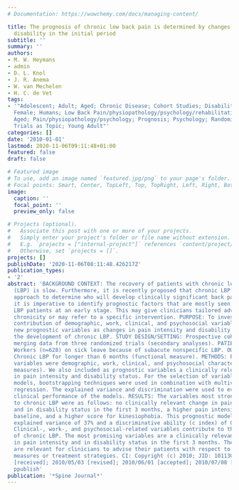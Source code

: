 ```yaml
---
# Documentation: https://wowchemy.com/docs/managing-content/

title: The prognosis of chronic low back pain is determined by changes in pain and
  disability in the initial period
subtitle: ''
summary: ''
authors:
- M. W. Heymans
- admin
- D. L. Knol
- J. R. Anema
- W. van Mechelen
- H. C. de Vet
tags:
- '"Adolescent; Adult; Aged; Chronic Disease; Cohort Studies; Disability Evaluation;
  Female; Humans; Low Back Pain/physiopathology/psychology/rehabilitation; Male; Middle
  Aged; Pain/physiopathology/psychology; Prognosis; Psychology; Randomized Controlled
  Trials as Topic; Young Adult"'
categories: []
date: '2010-01-01'
lastmod: 2020-11-06T09:11:48+01:00
featured: false
draft: false

# Featured image
# To use, add an image named `featured.jpg/png` to your page's folder.
# Focal points: Smart, Center, TopLeft, Top, TopRight, Left, Right, BottomLeft, Bottom, BottomRight.
image:
  caption: ''
  focal_point: ''
  preview_only: false

# Projects (optional).
#   Associate this post with one or more of your projects.
#   Simply enter your project's folder or file name without extension.
#   E.g. `projects = ["internal-project"]` references `content/project/deep-learning/index.md`.
#   Otherwise, set `projects = []`.
projects: []
publishDate: '2020-11-06T08:11:48.426217Z'
publication_types:
- '2'
abstract: 'BACKGROUND CONTEXT: The recovery of patients with chronic low back pain
  (LBP) is slow. Furthermore, it is recently proposed that chronic LBP needs a prognostic
  approach to determine who will develop clinically significant back pain. Therefore,
  it is imperative to identify prognostic factors that are mostly seen in chronic
  LBP patients at an early stage. This may give clinicians tailored advice to prevent
  chronicity or may refer to a specific intervention. PURPOSE: To investigate the
  contribution of demographic, work, clinical, and psychosocial variables, including
  new prognostic variables as changes in pain intensity and disability status, on
  the development of chronic LBP. STUDY DESIGN/SETTING: Prospective cohort data by
  merging data from three randomized trials (secondary analyses). PATIENT SAMPLE:
  Workers (n=628) on sick leave because of subacute nonspecific LBP. OUTCOME MEASURES:
  Chronic LBP for longer than 6 months (functional measure). METHODS: Potential prognostic
  variables were demographic, work, clinical, and psychosocial characteristics (self-report
  measures). We also included as prognostic variables a clinically relevant change
  in pain intensity and disability status. For the selection of variables and prognostic
  models, bootstrapping techniques were used in combination with multivariable logistic
  regression. The explained variance and discrimination were used to evaluate the
  clinical performance of the models. RESULTS: The variables most strongly related
  to chronic LBP were as follows: no clinically relevant change in pain intensity
  and in disability status in the first 3 months, a higher pain intensity score at
  baseline, and a higher score for kinesiophobia. This prognostic model had a bootstrap-corrected
  explained variance of 37% and a discriminative ability (c index) of 0.80. CONCLUSIONS:
  Clinical-, work-, and psychosocial-related variables contribute to the development
  of chronic LBP. The most promising variables are a clinically relevant decrease
  in pain intensity and in disability status in the first 3 months. These variables
  are relevant for clinicians to advise their patients with respect to preventive
  measures or treatment strategies. CI: Copyright (c) 2010; JID: 101130732; 2009/01/28
  [received]; 2010/05/03 [revised]; 2010/06/01 [accepted]; 2010/07/08 [aheadofprint];
  ppublish'
publication: '*Spine Journal*'
---
```


